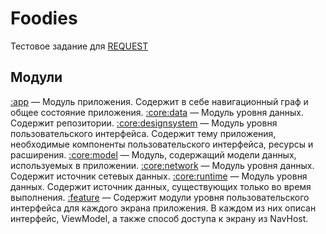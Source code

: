 # Foodies

Тестовое задание для [REQUEST](https://requestdesign.ru/)

## Модули

[:app](app/) — Модуль приложения. Содержит в себе навигационный граф и общее состояние приложения.
[:core:data](core/data/) — Модуль уровня данных. Содержит репозитории.
[:core:designsystem](core/designsystem/) — Модуль уровня пользовательского интерфейса. Содержит тему
приложения, необходимые компоненты пользовательского интерфейса, ресурсы и расширения.
[:core:model](core/model/) — Модуль, содержащий модели данных, используемых в приложении.
[:core:network](core/network/) — Модуль уровня данных. Содержит источник сетевых данных.
[:core:runtime](core/runtime/) — Модуль уровня данных. Содержит источник данных, существующих только
во время выполнения.
[:feature](feature/) — Содержит модули уровня пользовательского интерфейса для каждого экрана
приложения. В каждом из них описан интерфейс, ViewModel, а также способ доступа к экрану из NavHost.